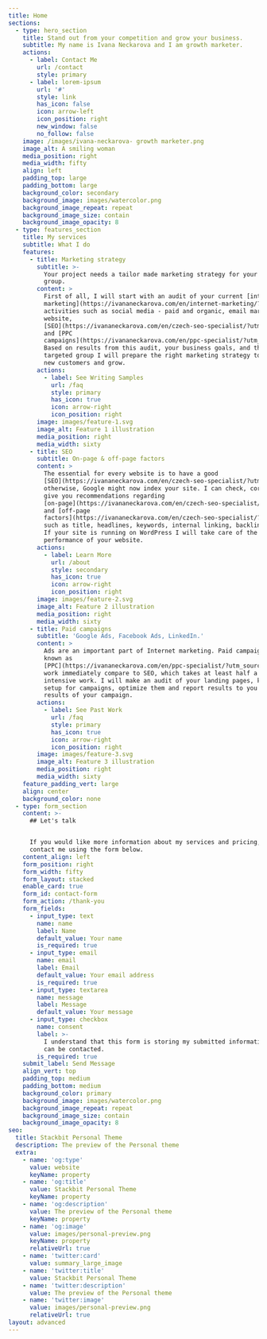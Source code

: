 ```yaml
---
title: Home
sections:
  - type: hero_section
    title: Stand out from your competition and grow your business.
    subtitle: My name is Ivana Neckarova and I am growth marketer.
    actions:
      - label: Contact Me
        url: /contact
        style: primary
      - label: lorem-ipsum
        url: '#'
        style: link
        has_icon: false
        icon: arrow-left
        icon_position: right
        new_window: false
        no_follow: false
    image: /images/ivana-neckarova- growth marketer.png
    image_alt: A smiling woman
    media_position: right
    media_width: fifty
    align: left
    padding_top: large
    padding_bottom: large
    background_color: secondary
    background_image: images/watercolor.png
    background_image_repeat: repeat
    background_image_size: contain
    background_image_opacity: 8
  - type: features_section
    title: My services
    subtitle: What I do
    features:
      - title: Marketing strategy
        subtitle: >-
          Your project needs a tailor made marketing strategy for your targeted
          group.
        content: >
          First of all, I will start with an audit of your current [internet
          marketing](https://ivananeckarova.com/en/internet-marketing/?utm_source=Stackbit\&utm_medium=link\&utm_campaign=personal_website)
          activities such as social media - paid and organic, email marketing,
          website,
          [SEO](https://ivananeckarova.com/en/czech-seo-specialist/?utm_source=Stackbit\&utm_medium=link\&utm_campaign=personal_website),
          and [PPC
          campaigns](https://ivananeckarova.com/en/ppc-specialist/?utm_source=Stackbit\&utm_medium=link\&utm_campaign=personal_website).
          Based on results from this audit, your business goals, and the
          targeted group I will prepare the right marketing strategy to acquire
          new customers and grow.
        actions:
          - label: See Writing Samples
            url: /faq
            style: primary
            has_icon: true
            icon: arrow-right
            icon_position: right
        image: images/feature-1.svg
        image_alt: Feature 1 illustration
        media_position: right
        media_width: sixty
      - title: SEO
        subtitle: On-page & off-page factors
        content: >
          The essential for every website is to have a good
          [SEO](https://ivananeckarova.com/en/czech-seo-specialist/?utm_source=Stackbit\&utm_medium=link\&utm_campaign=personal_website),
          otherwise, Google might now index your site. I can check, correct, and
          give you recommendations regarding
          [on-page](https://ivananeckarova.com/en/czech-seo-specialist/?utm_source=Stackbit\&utm_medium=link\&utm_campaign=personal_website#On-page%20factors)
          and [off-page
          factors](https://ivananeckarova.com/en/czech-seo-specialist/?utm_source=Stackbit\&utm_medium=link\&utm_campaign=personal_website#Off-page%20factors)
          such as title, headlines, keywords, internal linking, backlinks. Also
          If your site is running on WordPress I will take care of the
          performance of your website.
        actions:
          - label: Learn More
            url: /about
            style: secondary
            has_icon: true
            icon: arrow-right
            icon_position: right
        image: images/feature-2.svg
        image_alt: Feature 2 illustration
        media_position: right
        media_width: sixty
      - title: Paid campaigns
        subtitle: 'Google Ads, Facebook Ads, LinkedIn.'
        content: >
          Ads are an important part of Internet marketing. Paid campaigns also
          known as
          [PPC](https://ivananeckarova.com/en/ppc-specialist/?utm_source=Stackbit\&utm_medium=link\&utm_campaign=personal_website),
          work immediately compare to SEO, which takes at least half a year of
          intensive work. I will make an audit of your landing pages, keywords,
          setup for campaigns, optimize them and report results to you the
          results of your campaign. 
        actions:
          - label: See Past Work
            url: /faq
            style: primary
            has_icon: true
            icon: arrow-right
            icon_position: right
        image: images/feature-3.svg
        image_alt: Feature 3 illustration
        media_position: right
        media_width: sixty
    feature_padding_vert: large
    align: center
    background_color: none
  - type: form_section
    content: >-
      ## Let's talk


      If you would like more information about my services and pricing, please
      contact me using the form below.
    content_align: left
    form_position: right
    form_width: fifty
    form_layout: stacked
    enable_card: true
    form_id: contact-form
    form_action: /thank-you
    form_fields:
      - input_type: text
        name: name
        label: Name
        default_value: Your name
        is_required: true
      - input_type: email
        name: email
        label: Email
        default_value: Your email address
        is_required: true
      - input_type: textarea
        name: message
        label: Message
        default_value: Your message
      - input_type: checkbox
        name: consent
        label: >-
          I understand that this form is storing my submitted information so I
          can be contacted.
        is_required: true
    submit_label: Send Message
    align_vert: top
    padding_top: medium
    padding_bottom: medium
    background_color: primary
    background_image: images/watercolor.png
    background_image_repeat: repeat
    background_image_size: contain
    background_image_opacity: 8
seo:
  title: Stackbit Personal Theme
  description: The preview of the Personal theme
  extra:
    - name: 'og:type'
      value: website
      keyName: property
    - name: 'og:title'
      value: Stackbit Personal Theme
      keyName: property
    - name: 'og:description'
      value: The preview of the Personal theme
      keyName: property
    - name: 'og:image'
      value: images/personal-preview.png
      keyName: property
      relativeUrl: true
    - name: 'twitter:card'
      value: summary_large_image
    - name: 'twitter:title'
      value: Stackbit Personal Theme
    - name: 'twitter:description'
      value: The preview of the Personal theme
    - name: 'twitter:image'
      value: images/personal-preview.png
      relativeUrl: true
layout: advanced
---
```

